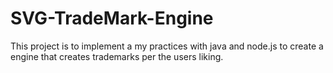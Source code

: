 # SVG-TradeMark-Engine
This project is to implement a my practices with java and node.js to create a engine that creates trademarks per the users liking.
